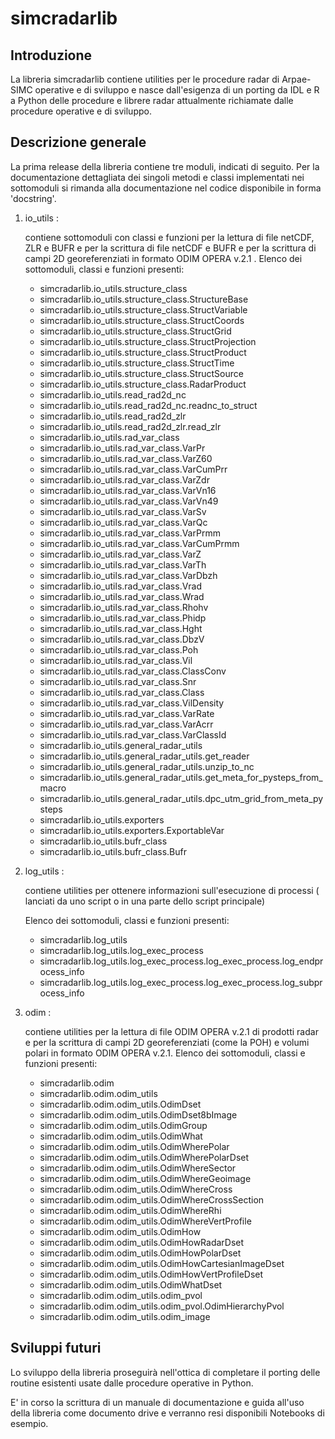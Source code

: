 # simcradarlib

## Introduzione

La libreria simcradarlib contiene utilities per le procedure radar di Arpae-SIMC operative e di sviluppo
e nasce dall'esigenza di un porting da IDL e R a Python delle procedure e librere radar attualmente
richiamate dalle procedure operative e di sviluppo.

## Descrizione generale

La prima release della libreria contiene tre moduli, indicati di seguito.
Per la documentazione dettagliata dei singoli metodi e classi implementati nei sottomoduli si rimanda
alla documentazione nel codice disponibile in forma 'docstring'.

1. io_utils :
   
   contiene sottomoduli con classi e funzioni per la lettura di file netCDF, ZLR e BUFR e per la scrittura
   di file netCDF e BUFR e per la scrittura di campi 2D georeferenziati in formato ODIM OPERA v.2.1 .
   Elenco dei sottomoduli, classi e funzioni presenti:
   - simcradarlib.io_utils.structure_class
   - simcradarlib.io_utils.structure_class.StructureBase
   - simcradarlib.io_utils.structure_class.StructVariable
   - simcradarlib.io_utils.structure_class.StructCoords
   - simcradarlib.io_utils.structure_class.StructGrid
   - simcradarlib.io_utils.structure_class.StructProjection
   - simcradarlib.io_utils.structure_class.StructProduct
   - simcradarlib.io_utils.structure_class.StructTime
   - simcradarlib.io_utils.structure_class.StructSource
   - simcradarlib.io_utils.structure_class.RadarProduct
   - simcradarlib.io_utils.read_rad2d_nc
   - simcradarlib.io_utils.read_rad2d_nc.readnc_to_struct
   - simcradarlib.io_utils.read_rad2d_zlr
   - simcradarlib.io_utils.read_rad2d_zlr.read_zlr
   - simcradarlib.io_utils.rad_var_class
   - simcradarlib.io_utils.rad_var_class.VarPr
   - simcradarlib.io_utils.rad_var_class.VarZ60
   - simcradarlib.io_utils.rad_var_class.VarCumPrr
   - simcradarlib.io_utils.rad_var_class.VarZdr
   - simcradarlib.io_utils.rad_var_class.VarVn16
   - simcradarlib.io_utils.rad_var_class.VarVn49
   - simcradarlib.io_utils.rad_var_class.VarSv
   - simcradarlib.io_utils.rad_var_class.VarQc
   - simcradarlib.io_utils.rad_var_class.VarPrmm
   - simcradarlib.io_utils.rad_var_class.VarCumPrmm
   - simcradarlib.io_utils.rad_var_class.VarZ
   - simcradarlib.io_utils.rad_var_class.VarTh
   - simcradarlib.io_utils.rad_var_class.VarDbzh
   - simcradarlib.io_utils.rad_var_class.Vrad
   - simcradarlib.io_utils.rad_var_class.Wrad
   - simcradarlib.io_utils.rad_var_class.Rhohv
   - simcradarlib.io_utils.rad_var_class.Phidp
   - simcradarlib.io_utils.rad_var_class.Hght
   - simcradarlib.io_utils.rad_var_class.DbzV
   - simcradarlib.io_utils.rad_var_class.Poh
   - simcradarlib.io_utils.rad_var_class.Vil
   - simcradarlib.io_utils.rad_var_class.ClassConv
   - simcradarlib.io_utils.rad_var_class.Snr
   - simcradarlib.io_utils.rad_var_class.Class
   - simcradarlib.io_utils.rad_var_class.VilDensity
   - simcradarlib.io_utils.rad_var_class.VarRate
   - simcradarlib.io_utils.rad_var_class.VarAcrr
   - simcradarlib.io_utils.rad_var_class.VarClassId
   - simcradarlib.io_utils.general_radar_utils
   - simcradarlib.io_utils.general_radar_utils.get_reader
   - simcradarlib.io_utils.general_radar_utils.unzip_to_nc
   - simcradarlib.io_utils.general_radar_utils.get_meta_for_pysteps_from_macro
   - simcradarlib.io_utils.general_radar_utils.dpc_utm_grid_from_meta_pysteps
   - simcradarlib.io_utils.exporters
   - simcradarlib.io_utils.exporters.ExportableVar
   - simcradarlib.io_utils.bufr_class
   - simcradarlib.io_utils.bufr_class.Bufr

2. log_utils :
   
   contiene utilities per ottenere informazioni sull'esecuzione di processi ( lanciati da uno script o
   in una parte dello script principale)

   Elenco dei sottomoduli, classi e funzioni presenti:
   - simcradarlib.log_utils
   - simcradarlib.log_utils.log_exec_process
   - simcradarlib.log_utils.log_exec_process.log_exec_process.log_endprocess_info
   - simcradarlib.log_utils.log_exec_process.log_exec_process.log_subprocess_info

3. odim :
   
   contiene utilities per la lettura di file ODIM OPERA v.2.1 di prodotti radar e per la scrittura di campi
   2D georeferenziati (come la POH) e volumi polari in formato ODIM OPERA v.2.1.
   Elenco dei sottomoduli, classi e funzioni presenti:
   - simcradarlib.odim
   - simcradarlib.odim.odim_utils
   - simcradarlib.odim.odim_utils.OdimDset
   - simcradarlib.odim.odim_utils.OdimDset8bImage
   - simcradarlib.odim.odim_utils.OdimGroup
   - simcradarlib.odim.odim_utils.OdimWhat
   - simcradarlib.odim.odim_utils.OdimWherePolar
   - simcradarlib.odim.odim_utils.OdimWherePolarDset
   - simcradarlib.odim.odim_utils.OdimWhereSector
   - simcradarlib.odim.odim_utils.OdimWhereGeoimage
   - simcradarlib.odim.odim_utils.OdimWhereCross
   - simcradarlib.odim.odim_utils.OdimWhereCrossSection
   - simcradarlib.odim.odim_utils.OdimWhereRhi
   - simcradarlib.odim.odim_utils.OdimWhereVertProfile
   - simcradarlib.odim.odim_utils.OdimHow
   - simcradarlib.odim.odim_utils.OdimHowRadarDset
   - simcradarlib.odim.odim_utils.OdimHowPolarDset
   - simcradarlib.odim.odim_utils.OdimHowCartesianImageDset
   - simcradarlib.odim.odim_utils.OdimHowVertProfileDset
   - simcradarlib.odim.odim_utils.OdimWhatDset
   - simcradarlib.odim.odim_utils.odim_pvol
   - simcradarlib.odim.odim_utils.odim_pvol.OdimHierarchyPvol
   - simcradarlib.odim.odim_utils.odim_image	

## Sviluppi futuri
Lo sviluppo della libreria proseguirà nell'ottica di completare il porting delle routine esistenti usate
dalle procedure operative in Python.

E' in corso la scrittura di un manuale di documentazione e guida all'uso della libreria come documento
drive e verranno resi disponibili Notebooks di esempio.
